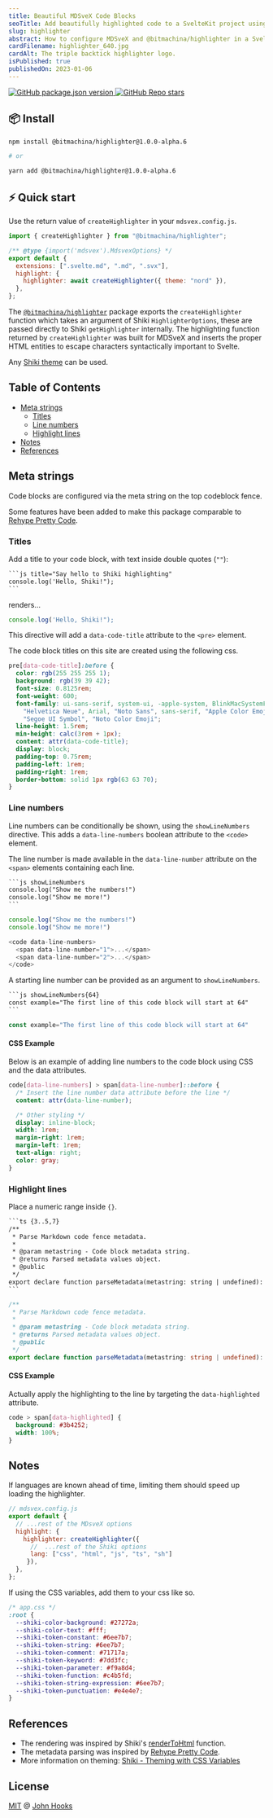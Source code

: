 ```yaml
---
title: Beautiful MDSveX Code Blocks
seoTitle: Add beautifully highlighted code to a SvelteKit project using MDsveX and the Shiki syntax highlighter
slug: highlighter
abstract: How to configure MDSveX and @bitmachina/highlighter in a SvelteKit project.
cardFilename: highlighter_640.jpg
cardAlt: The triple backtick highlighter logo.
isPublished: true
publishedOn: 2023-01-06
---
```


<script>
  import DocInfo from '../lib/components/doc-info.svelte';
</script>

<div class="flex justify-center gap-4 not-prose">
  <a href="https://www.npmjs.com/package/@bitmachina/highlighter">
    <img alt="GitHub package.json version" src="https://img.shields.io/github/package-json/v/johnhooks/highlighter?style=flat-square">
  </a>
  <a href="https://github.com/johnhooks/highlighter">
    <img alt="GitHub Repo stars" src="https://img.shields.io/github/stars/johnhooks/highlighter?style=social">
  </a>
</div>

## 📦 Install

```sh
npm install @bitmachina/highlighter@1.0.0-alpha.6

# or

yarn add @bitmachina/highlighter@1.0.0-alpha.6
```

## ⚡️ Quick start

Use the return value of `createHighlighter` in your `mdsvex.config.js`.

```js {0,6} title="Example using the Shiki CSS Variables theme."
import { createHighlighter } from "@bitmachina/highlighter";

/** @type {import('mdsvex').MdsvexOptions} */
export default {
  extensions: [".svelte.md", ".md", ".svx"],
  highlight: {
    highlighter: await createHighlighter({ theme: "nord" }),
  },
};
```

The [`@bitmachina/highlighter`](https://github.com/johnhooks/highlighter) package exports the `createHighlighter` function which takes an argument of Shiki `HighlighterOptions`, these are passed directly to Shiki `getHighlighter` internally. The highlighting function returned by `createHighlighter` was built for MDSveX and inserts the proper HTML entities to escape characters syntactically important to Svelte.

Any [Shiki theme](https://github.com/shikijs/shiki/blob/main/docs/themes.md#all-themes) can be used.

## Table of Contents

- [Meta strings](#meta-strings)
  - [Titles](#titles)
  - [Line numbers](#line-numbers)
  - [Highlight lines](#highlight-lines)
- [Notes](#notes)
- [References](#references)

## Meta strings

Code blocks are configured via the meta string on the top codeblock fence.

Some features have been added to make this package comparable to [Rehype Pretty Code](https://rehype-pretty-code.netlify.app/).

### Titles

Add a title to your code block, with text inside double quotes (`""`):

````txt title="example source"
```js title="Say hello to Shiki highlighting"
console.log('Hello, Shiki!");
```
````

renders...

```js title="Say hello to Shiki highlighting"
console.log('Hello, Shiki!");
```

This directive will add a `data-code-title` attribute to the `<pre>` element.

The code block titles on this site are created using the following css.

```css showLineNumbers{75} title="apps/website/src/app.css"
pre[data-code-title]:before {
  color: rgb(255 255 255 1);
  background: rgb(39 39 42);
  font-size: 0.8125rem;
  font-weight: 600;
  font-family: ui-sans-serif, system-ui, -apple-system, BlinkMacSystemFont, "Segoe UI", Roboto,
    "Helvetica Neue", Arial, "Noto Sans", sans-serif, "Apple Color Emoji", "Segoe UI Emoji",
    "Segoe UI Symbol", "Noto Color Emoji";
  line-height: 1.5rem;
  min-height: calc(3rem + 1px);
  content: attr(data-code-title);
  display: block;
  padding-top: 0.75rem;
  padding-left: 1rem;
  padding-right: 1rem;
  border-bottom: solid 1px rgb(63 63 70);
}
```

### Line numbers

Line numbers can be conditionally be shown, using the `showLineNumbers` directive. This adds a `data-line-numbers` boolean attribute to the `<code>` element.

The line number is made available in the `data-line-number` attribute on the `<span>` elements containing each line.

````txt title="example source"
```js showLineNumbers
console.log("Show me the numbers!")
console.log("Show me more!")
```
````

```js title="example rendered" showLineNumbers
console.log("Show me the numbers!")
console.log("Show me more!")
```

```js title="example of generated html"
<code data-line-numbers>
  <span data-line-number="1">...</span>
  <span data-line-number="2">...</span>
</code>
```

A starting line number can be provided as an argument to `showLineNumbers`.

````txt title="example source"
```js showLineNumbers{64}
const example="The first line of this code block will start at 64"
```
````

```js showLineNumbers{64} title="example rendered"
const example="The first line of this code block will start at 64"
```

#### CSS Example

Below is an example of adding line numbers to the code block using CSS and the data attributes.

```css
code[data-line-numbers] > span[data-line-number]::before {
  /* Insert the line number data attribute before the line */
  content: attr(data-line-number);

  /* Other styling */
  display: inline-block;
  width: 1rem;
  margin-right: 1rem;
  margin-left: 1rem;
  text-align: right;
  color: gray;
}
```

### Highlight lines

Place a numeric range inside `{}`.

````txt title="example source"
```ts {3..5,7}
/**
 * Parse Markdown code fence metadata.
 *
 * @param metastring - Code block metadata string.
 * @returns Parsed metadata values object.
 * @public
 */
export declare function parseMetadata(metastring: string | undefined): TMetadata;
```
````

```ts {3..5,7} title="example rendered"
/**
 * Parse Markdown code fence metadata.
 *
 * @param metastring - Code block metadata string.
 * @returns Parsed metadata values object.
 * @public
 */
export declare function parseMetadata(metastring: string | undefined): TMetadata;
```

#### CSS Example

Actually apply the highlighting to the line by targeting the `data-highlighted` attribute.

```css
code > span[data-highlighted] {
  background: #3b4252;
  width: 100%;
}
```

## Notes

If languages are known ahead of time, limiting them should speed up loading the highlighter.

```js
// mdsvex.config.js
export default {
  // ...rest of the MDsveX options
  highlight: {
    highlighter: createHighlighter({
      //  ...rest of the Shiki options
      lang: ["css", "html", "js", "ts", "sh"]
     }),
  },
};
```

If using the CSS variables, add them to your css like so.

```css
/* app.css */
:root {
  --shiki-color-background: #27272a;
  --shiki-color-text: #fff;
  --shiki-token-constant: #6ee7b7;
  --shiki-token-string: #6ee7b7;
  --shiki-token-comment: #71717a;
  --shiki-token-keyword: #7dd3fc;
  --shiki-token-parameter: #f9a8d4;
  --shiki-token-function: #c4b5fd;
  --shiki-token-string-expression: #6ee7b7;
  --shiki-token-punctuation: #e4e4e7;
}
```

## References

- The rendering was inspired by Shiki's [renderToHtml](https://github.com/shikijs/shiki/blob/a585c9d6860334a6233ff1c035a42d023e016400/packages/shiki/src/renderer.ts) function.
- The metadata parsing was inspired by [Rehype Pretty Code](https://github.com/atomiks/rehype-pretty-code).
- More information on theming: [Shiki - Theming with CSS Variables](https://github.com/shikijs/shiki/blob/main/docs/themes.md#theming-with-css-variables)

## License

[MIT](https://github.com/johnhooks/highlighter/blob/main/LICENSE) @ [John Hooks](https://github.com/johnhooks)
